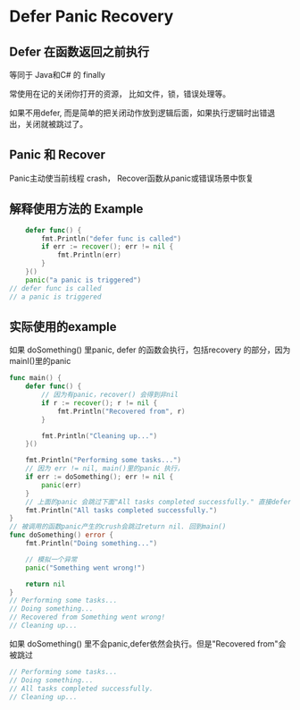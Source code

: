 # Defer Panic Recovery


## Defer 在函数返回之前执行

等同于 Java和C# 的 finally

常使用在记的关闭你打开的资源， 比如文件，锁，错误处理等。

如果不用defer, 而是简单的把关闭动作放到逻辑后面，如果执行逻辑时出错退出，关闭就被跳过了。

## Panic 和 Recover

Panic主动使当前线程 crash， Recover函数从panic或错误场景中恢复

## 解释使用方法的 Example

```go
	defer func() {
		fmt.Println("defer func is called") 
		if err := recover(); err != nil {
			fmt.Println(err)
		}
	}()
	panic("a panic is triggered")
// defer func is called
// a panic is triggered
```
## 实际使用的example
如果 doSomething() 里panic, defer 的函数会执行，包括recovery 的部分，因为mainI()里的panic
```go
func main() {
    defer func() {
        // 因为有panic，recover() 会得到非nil
        if r := recover(); r != nil {
            fmt.Println("Recovered from", r)
        }

        fmt.Println("Cleaning up...")
    }()

    fmt.Println("Performing some tasks...")
    // 因为 err != nil, main()里的panic 执行，
    if err := doSomething(); err != nil {
        panic(err)
    }
    // 上面的panic 会跳过下面"All tasks completed successfully." 直接defer
    fmt.Println("All tasks completed successfully.")
}
// 被调用的函数panic产生的crush会跳过return nil. 回到main()
func doSomething() error {
    fmt.Println("Doing something...")

    // 模拟一个异常
    panic("Something went wrong!")

    return nil
}
// Performing some tasks...
// Doing something...
// Recovered from Something went wrong!
// Cleaning up...
```
如果 doSomething() 里不会panic,defer依然会执行。但是"Recovered from"会被跳过
```go
// Performing some tasks...
// Doing something...
// All tasks completed successfully.
// Cleaning up...
```
